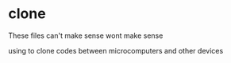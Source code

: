 # clone

These files can't make sense
wont make sense 

using to clone codes between microcomputers and other devices 
